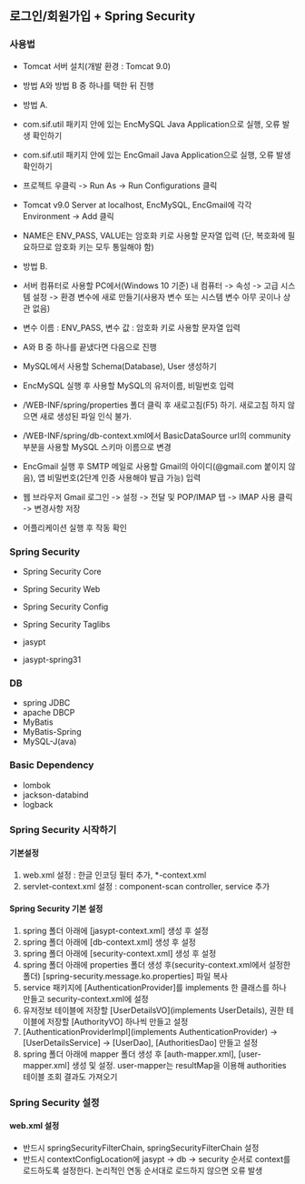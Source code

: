 ## 로그인/회원가입 + Spring Security

### 사용법
* Tomcat 서버 설치(개발 환경 : Tomcat 9.0)
* 방법 A와 방법 B 중 하나를 택한 뒤 진행
* 방법 A.
* com.sif.util 패키지 안에 있는 EncMySQL Java Application으로 실행, 오류 발생 확인하기
* com.sif.util 패키지 안에 있는 EncGmail Java Application으로 실행, 오류 발생 확인하기
* 프로젝트 우클릭 -> Run As -> Run Configurations 클릭
* Tomcat v9.0 Server at localhost, EncMySQL, EncGmail에 각각 Environment -> Add 클릭
* NAME은 ENV_PASS, VALUE는 암호화 키로 사용할 문자열 입력 (단, 복호화에 필요하므로 암호화 키는 모두 통일해야 함)

* 방법 B.
* 서버 컴퓨터로 사용할 PC에서(Windows 10 기준) 내 컴퓨터 -> 속성 -> 고급 시스템 설정 -> 환경 변수에 새로 만들기(사용자 변수 또는 시스템 변수 아무 곳이나 상관 없음)
* 변수 이름 : ENV_PASS, 변수 값 : 암호화 키로 사용할 문자열 입력

* A와 B 중 하나를 끝냈다면 다음으로 진행
* MySQL에서 사용할 Schema(Database), User 생성하기
* EncMySQL 실행 후 사용할 MySQL의 유저이름, 비밀번호 입력
* /WEB-INF/spring/properties 폴더 클릭 후 새로고침(F5) 하기. 새로고침 하지 않으면 새로 생성된 파일 인식 불가.
* /WEB-INF/spring/db-context.xml에서 BasicDataSource url의 community 부분을 사용할 MySQL 스키마 이름으로 변경
* EncGmail 실행 후 SMTP 메일로 사용할 Gmail의 아이디(@gmail.com 붙이지 않음), 앱 비밀번호(2단계 인증 사용해야 발급 가능) 입력
* 웹 브라우저 Gmail 로그인 -> 설정 -> 전달 및 POP/IMAP 탭 -> IMAP 사용 클릭 -> 변경사항 저장

* 어플리케이션 실행 후 작동 확인

### Spring Security
* Spring Security Core
* Spring Security Web
* Spring Security Config
* Spring Security Taglibs

* jasypt
* jasypt-spring31

### DB
* spring JDBC
* apache DBCP
* MyBatis
* MyBatis-Spring
* MySQL-J(ava)

### Basic Dependency
* lombok
* jackson-databind
* logback

### Spring Security 시작하기
#### 기본설정
1. web.xml 설정 : 한글 인코딩 필터 추가, *-context.xml
2. servlet-context.xml 설정 : component-scan controller, service 추가

#### Spring Security 기본 설정
1. spring 폴더 아래에 [jasypt-context.xml] 생성 후 설정
2. spring 폴더 아래에 [db-context.xml] 생성 후 설정
3. spring 폴더 아래에 [security-context.xml] 생성 후 설정
4. spring 폴더 아래에 properties 폴더 생성 후(security-context.xml에서 설정한 폴더) [spring-security.message.ko.properties] 파일 복사
5. service 패키지에 [AuthenticationProvider]를 implements 한 클래스를 하나 만들고 security-context.xml에 설정
6. 유저정보 테이블에 저장할 [UserDetailsVO](implements UserDetails), 권한 테이블에 저장할 [AuthorityVO] 하나씩 만들고 설정
7. [AuthenticationProviderImpl](implements AuthenticationProvider) -> [UserDetailsService] -> [UserDao], [AuthoritiesDao] 만들고 설정
8. spring 폴더 아래에 mapper 폴더 생성 후 [auth-mapper.xml], [user-mapper.xml] 생성 및 설정. user-mapper는 resultMap을 이용해 authorities 테이블 조회 결과도 가져오기

### Spring Security 설정
#### web.xml 설정
* 반드시 springSecurityFilterChain, springSecurityFilterChain 설정
* 반드시 contextConfigLocation에 jasypt -> db -> security 순서로 context를 로드하도록 설정한다. 논리적인 연동 순서대로 로드하지 않으면 오류 발생